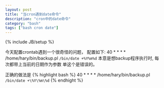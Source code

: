 ```yaml
---
layout: post
title: "当cron遇到date命令"
description: "cron中的date命令"
category: "bash"
tags: ["bash cron date"]
---
```

{% include JB/setup %}

今天配置crontab遇到一个很奇怪的问题， 配置如下:
40 * * * * /home/hary/bin/backup.pl `/bin/date +%Y%m%d`
本意是想backup程序执行时, 每次都带上当前的日期作为参数
单这个是错误的。 


正确的做法是
{% highlight bash %}
40 * * * * /home/hary/bin/backup.pl `/bin/date +\%Y\%m\%d`
{% endhight %}
